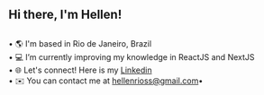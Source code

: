## Hi there, I'm Hellen!  

##

• 🌎 I'm based in Rio de Janeiro, Brazil <br />
• 💻 I’m currently improving my knowledge in ReactJS and NextJS <br />
• 🌐 Let's connect! Here is my <a href="https://www.linkedin.com/in/hellenrios/" target="_blank">Linkedin</a><br />
• ✉️ You can contact me at <a href="mailto:hellenrioss@gmail.com">hellenrioss@gmail.com</a>•
